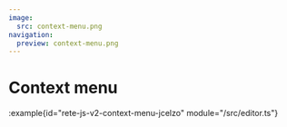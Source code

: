 ```yaml
---
image:
  src: context-menu.png
navigation:
  preview: context-menu.png
---
```


# Context menu

:example{id="rete-js-v2-context-menu-jcelzo" module="/src/editor.ts"}

